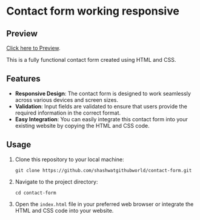 # Contact form working responsive

## Preview

[Click here to Preview](https://contact-form-shashwat.netlify.app/).

This is a fully functional contact form created using HTML and CSS.

## Features

- **Responsive Design**: The contact form is designed to work seamlessly across various devices and screen sizes.
- **Validation**: Input fields are validated to ensure that users provide the required information in the correct format.
- **Easy Integration**: You can easily integrate this contact form into your existing website by copying the HTML and CSS code.

## Usage

1. Clone this repository to your local machine:

    ```
    git clone https://github.com/shashwatgithubworld/contact-form.git
    ```

2. Navigate to the project directory:

    ```
    cd contact-form
    ```

3. Open the `index.html` file in your preferred web browser or integrate the HTML and CSS code into your website.

